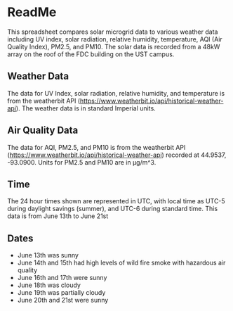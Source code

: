 # ReadMe
This spreadsheet compares solar microgrid data to various weather data including UV index, solar radiation, relative humidity, temperature, AQI (Air Quality Index), PM2.5, and PM10.
The solar data is recorded from a 48kW array on the roof of the FDC building on the UST campus.

## Weather Data
The data for UV Index, solar radiation, relative humidity, and temperature is from the weatherbit API (https://www.weatherbit.io/api/historical-weather-api).
The weather data is in standard Imperial units.

## Air Quality Data
The data for AQI, PM2.5, and PM10 is from the weatherbit API (https://www.weatherbit.io/api/historical-weather-api) recorded at 44.9537, -93.0900.
Units for PM2.5 and PM10 are in μg/m^3. 

## Time
The 24 hour times shown are represented in UTC, with local time as UTC-5 during daylight savings (summer), and UTC-6 during standard time.
This data is from June 13th to June 21st

## Dates
- June 13th was sunny
- June 14th and 15th had high levels of wild fire smoke with hazardous air quality
- June 16th and 17th were sunny
- June 18th was cloudy
- June 19th was partially cloudy
- June 20th and 21st were sunny
